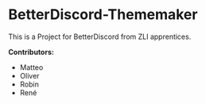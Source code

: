 # **BetterDiscord-Thememaker**

This is a Project for BetterDiscord from ZLI apprentices.

**Contributors:**

- Matteo
- Oliver
- Robin
- René
